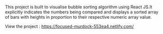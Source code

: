 This project is built to visualise bubble sorting algorithm using React JS.It explicitly indicates the numbers being compared and displays a sorted array of bars with heights in proportion to their respective numeric array value.

View the project : https://focused-murdock-553ea4.netlify.com/
